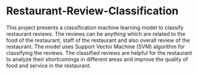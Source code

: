 # Restaurant-Review-Classification

This project presents a classification machine learning model to classify restaurant reviews. The reviews can be anything which are related to the food of the restaurant, staff of the restaurant and also overall review of the restaurant. The model uses Support Vector Machine (SVM) algorithm for classifying the reviews. The classified reviews are helpful for the restaurant to analyze their shortcomings in different areas and improve the quality of food and service in the restaurant.
